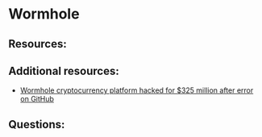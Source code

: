 # Wormhole

## Resources:

## Additional resources:

* [Wormhole cryptocurrency platform hacked for $325 million after error on GitHub](https://www.theverge.com/2022/2/3/22916111/wormhole-hack-github-error-325-million-theft-ethereum-solana?ref=hackernoon.com)

## Questions:
